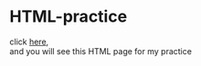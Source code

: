 # HTML-practice

click [here](https://ifoundu.github.io/HTML-practice/),  
and you will see this HTML page for my practice